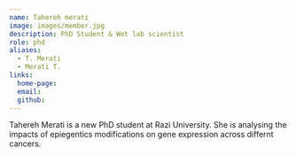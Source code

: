 ```yaml
---
name: Tahereh merati
image: images/member.jpg
description: PhD Student & Wet lab scientist
role: phd
aliases:
  - T. Merati
  - Merati T.
links:
  home-page: 
  email: 
  github: 
---
```


Tahereh Merati is a new PhD student at Razi University. She is analysing the impacts of epiegentics modifications on gene expression across differnt cancers.
